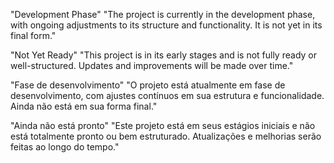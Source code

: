 "Development Phase"
"The project is currently in the development phase, with ongoing adjustments to its structure and functionality. It is not yet in its final form."

"Not Yet Ready"
"This project is in its early stages and is not fully ready or well-structured. Updates and improvements will be made over time."

"Fase de desenvolvimento" "O projeto está atualmente em fase de desenvolvimento, com ajustes contínuos em sua estrutura e funcionalidade. Ainda não está em sua forma final."

"Ainda não está pronto" "Este projeto está em seus estágios iniciais e não está totalmente pronto ou bem estruturado. Atualizações e melhorias serão feitas ao longo do tempo."
